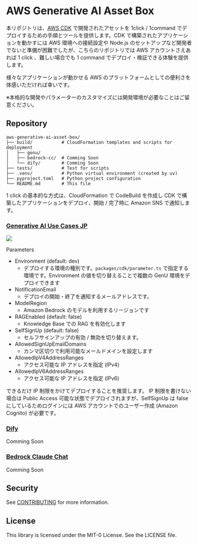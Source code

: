 # AWS Generative AI Asset Box

本リポジトリは、[AWS CDK](https://aws.amazon.com/jp/cdk/) で開発されたアセットを 1click / 1command でデプロイするための手順とツールを提供します。CDK で構築されたアプリケーションを動かすには AWS 環境への接続設定や Node.js のセットアップなど開発者でないと準備が困難でしたが、こちらのリポジトリでは AWS アカウントさえあれば 1 click 、難しい場合でも 1 command でデプロイ・検証できる体験を提供します。

様々なアプリケーションが動かせる AWS のプラットフォームとしての便利さを体感いただければ幸いです。

※本格的な開発やパラメーターのカスタマイズには開発環境が必要なことはご留意ください。

## Repository

```
aws-generative-ai-asset-box/
├── build/           # CloudFormation templates and scripts for deployment
│   ├── genu/        
│   ├── bedrock-cc/  # Comming Soon
│   └── dify/        # Comming Soon
├── tests/           # Test for scripts
├── .venv/           # Python virtual environment (created by uv)
├── pyproject.toml   # Python project configuration
└── README.md        # This file
```

1 click の基本的な方式は、CloudFormation で CodeBuild を作成し CDK で構築したアプリケーションをデプロイ、開始 / 完了時に Amazon SNS で通知します。

### [Generative AI Use Cases JP](https://github.com/aws-samples/generative-ai-use-cases-jp)

 [![](https://s3.amazonaws.com/cloudformation-examples/cloudformation-launch-stack.png)](https://us-east-1.console.aws.amazon.com/cloudformation/home#/stacks/create/review?stackName=GenUDeploymentProcess&templateURL=https://aws-ml-jp.s3.ap-northeast-1.amazonaws.com/asset-deployments/genu/GenUDeploymentProcess.yaml) 

Parameters
* Environment (default: dev)
   * デプロイする環境の種別です。`packages/cdk/parameter.ts` で指定する環境です。Environment の値を切り替えることで複数の GenU 環境をデプロイできます
* NotificationEmail
   * デプロイの開始・終了を通知するメールアドレスです。
* ModelRegion
   * Amazon Bedrock のモデルを利用するリージョンです
* RAGEnabled (default: false)
   * Knowledge Base での RAG を有効化します
* SelfSignUp (default: false)
   * セルフサインアップの有効 / 無効を切り替えます。
* AllowedSignUpEmailDomains
   * カンマ区切りで利用可能なメールドメインを設定します
* AllowedIpV4AddressRanges
   * アクセス可能な IP アドレスを指定 (IPv4)
* AllowedIpV6AddressRanges
   * アクセス可能な IP アドレスを指定 (IPv6)

できるだけ IP 制限をかけてデプロイすることを推奨します。 IP 制限を書けない場合は Public Access 可能な状態でデプロイされますが、SelfSignUp は false にしているためログインには AWS アカウントでのユーザー作成 (Amazon Cognito) が必要です。

### [Dify](https://github.com/aws-samples/dify-self-hosted-on-aws)

Comming Soon

### [Bedrock Claude Chat](https://github.com/aws-samples/dify-self-hosted-on-aws)

Comming Soon

## Security

See [CONTRIBUTING](CONTRIBUTING.md#security-issue-notifications) for more information.

## License

This library is licensed under the MIT-0 License. See the LICENSE file.
